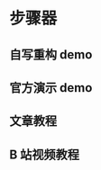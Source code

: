 <script setup >
import ProgressSteps from "@docs/50projects50days-vue3/02-progress-steps/ProgressSteps.vue";
</script>

# 步骤器

## 自写重构 demo

<ProgressSteps />

## 官方演示 demo

## 文章教程

## B 站视频教程

<!-- <BiliBili bvid="BV1BN4y1j77w" /> -->
